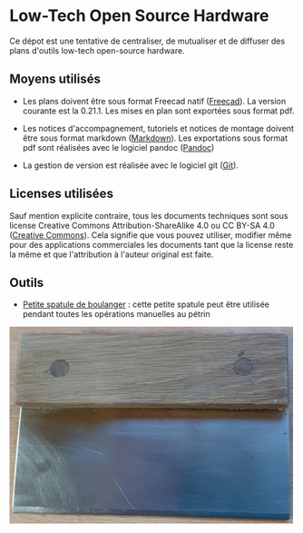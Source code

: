 # Low-Tech Open Source Hardware

Ce dépot est une tentative de centraliser, de mutualiser et de diffuser des plans d'outils low-tech open-source hardware.

## Moyens utilisés

- Les plans doivent être sous format Freecad natif ([Freecad](https://www.freecad.org)). La version courante est la 0.21.1. Les mises en plan sont exportées sous format pdf.

- Les notices d'accompagnement, tutoriels et notices de montage doivent être sous format markdown ([Markdown](https://fr.wikipedia.org/wiki/Markdown)). Les exportations sous format pdf sont réalisées avec le logiciel pandoc ([Pandoc](https://pandoc.org/))

- La gestion de version est réalisée avec le logiciel git ([Git](https://git-scm.com/)). 

## Licenses utilisées

Sauf mention explicite contraire, tous les documents techniques sont sous license Creative Commons Attribution-ShareAlike 4.0 ou CC BY-SA 4.0 ([Creative Commons](https://creativecommons.org/)). Cela signifie que vous pouvez utiliser, modifier même pour des applications commerciales les documents tant que la license reste la même et que l'attribution à l'auteur original est faite.

## Outils

- [Petite spatule de boulanger](./small-baker-spatula/small-baker-spatula.pdf) : cette petite spatule peut être utilisée pendant toutes les opérations manuelles au pétrin

![Petite spatule de boulanger](./small-baker-spatula/small-baker-spatula-small.jpg)
